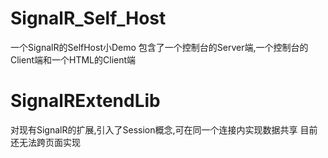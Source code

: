 SignalR_Self_Host
=================
一个SignalR的SelfHost小Demo
包含了一个控制台的Server端,一个控制台的Client端和一个HTML的Client端

SignalRExtendLib
=================
对现有SignalR的扩展,引入了Session概念,可在同一个连接内实现数据共享
目前还无法跨页面实现
